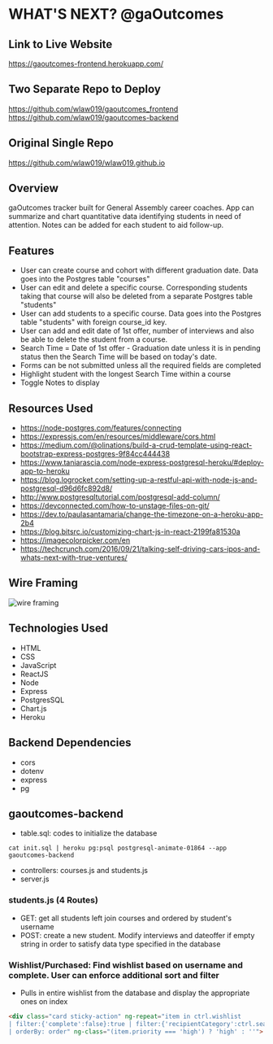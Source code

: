 # WHAT'S NEXT? @gaOutcomes

## Link to Live Website

https://gaoutcomes-frontend.herokuapp.com/

## Two Separate Repo to Deploy
https://github.com/wlaw019/gaoutcomes_frontend
https://github.com/wlaw019/gaoutcomes-backend

## Original Single Repo
https://github.com/wlaw019/wlaw019.github.io

## Overview

gaOutcomes tracker built for General Assembly career coaches.  App can summarize and chart quantitative data identifying students in need of attention.  Notes can be added for each student to aid follow-up.  

## Features

- User can create course and cohort with different graduation date.  Data goes into the Postgres table "courses"
- User can edit and delete a specific course.  Corresponding students taking that course will also be deleted from a separate Postgres table "students"
- User can add students to a specific course.  Data goes into the Postgres table "students" with foreign course_id key.
- User can add and edit date of 1st offer, number of interviews and also be able to delete the student from a course.
- Search Time = Date of 1st offer - Graduation date unless it is in pending status then the Search Time will be based on today's date.
- Forms can be not submitted unless all the required fields are completed
- Highlight student with the longest Search Time within a course
- Toggle Notes to display

## Resources Used

- https://node-postgres.com/features/connecting
- https://expressjs.com/en/resources/middleware/cors.html
- https://medium.com/@olinations/build-a-crud-template-using-react-bootstrap-express-postgres-9f84cc444438
- https://www.taniarascia.com/node-express-postgresql-heroku/#deploy-app-to-heroku
- https://blog.logrocket.com/setting-up-a-restful-api-with-node-js-and-postgresql-d96d6fc892d8/
- http://www.postgresqltutorial.com/postgresql-add-column/
- https://devconnected.com/how-to-unstage-files-on-git/
- https://dev.to/paulasantamaria/change-the-timezone-on-a-heroku-app-2b4
- https://blog.bitsrc.io/customizing-chart-js-in-react-2199fa81530a
- https://imagecolorpicker.com/en
- https://techcrunch.com/2016/09/21/talking-self-driving-cars-ipos-and-whats-next-with-true-ventures/

## Wire Framing
![wire framing](public/img/wireFraming.jpg)

## Technologies Used

- HTML
- CSS
- JavaScript
- ReactJS
- Node
- Express
- PostgresSQL
- Chart.js
- Heroku

## Backend Dependencies

- cors
- dotenv
- express
- pg

## gaoutcomes-backend
- table.sql: codes to initialize the database
```terminal
cat init.sql | heroku pg:psql postgresql-animate-01864 --app gaoutcomes-backend
```
- controllers: courses.js and students.js
- server.js

### students.js (4 Routes)
- GET: get all students left join courses and ordered by student's username
- POST: create a new student.  Modify interviews and dateoffer if empty string in order to satisfy data type specified in the database 


### Wishlist/Purchased: Find wishlist based on username and complete.  User can enforce additional sort and filter
- Pulls in entire wishlist from the database and display the appropriate ones on index
```html
<div class="card sticky-action" ng-repeat="item in ctrl.wishlist
| filter:{'complete':false}:true | filter:{'recipientCategory':ctrl.searchBox}:true | filter:{'username':ctrl.loggedInUser.username}:true
| orderBy: order" ng-class="(item.priority === 'high') ? 'high' : ''">
```

